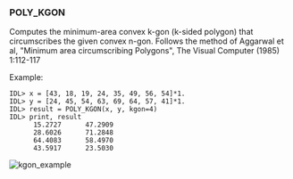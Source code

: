 ### POLY_KGON

Computes the minimum-area convex k-gon (k-sided polygon) that circumscribes the given convex n-gon. Follows the method of Aggarwal et al, "Minimum area circumscribing Polygons", The Visual Computer (1985) 1:112-117

Example:
```IDL
IDL> x = [43, 18, 19, 24, 35, 49, 56, 54]*1.
IDL> y = [24, 45, 54, 63, 69, 64, 57, 41]*1.
IDL> result = POLY_KGON(x, y, kgon=4)
IDL> print, result
      15.2727      47.2909
      28.6026      71.2848
      64.4083      58.4970
      43.5917      23.5030
```
![kgon_example](https://cloud.githubusercontent.com/assets/9730969/13654712/edf53f0c-e6ad-11e5-935d-866e70c88b83.gif)
